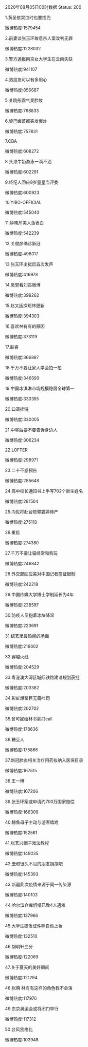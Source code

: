 2020年08月05日00时数据
Status: 200

1.黄圣依哭泣时也要插兜

微博热度:1579454

2.前妻谈张玉环故意杀人案改判无罪

微博热度:1228032

3.警方通报南京女大学生在云南失联

微博热度:941107

4.男朋友可以有多用心

微博热度:856687

5.关晓彤霸气臭脸妆

微博热度:768833

6.黎巴嫩首都突发爆炸

微博热度:757831

7.CBA

微博热度:608272

8.头顶牛奶游泳一滴不洒

微博热度:602291

9.经纪人回应8岁童星当评委

微博热度:600923

10.YIBO-OFFICIAL

微博热度:545040

11.钟晓芹美人鱼表白

微博热度:542239

12.关俊彦确诊新冠

微博热度:498017

13.张玉环出狱后首次发声

微博热度:416978

14.吴邪看刘丧微博

微博热度:399262

15.赵又廷探班林更新

微博热度:394303

16.喜欢林有有的原因

微博热度:373119

17.赵睿

微博热度:366887

18.千万不要让家人学会拍一拍

微博热度:346690

19.中国冰淇淋市场规模稳居全球第一

微博热度:333355

20.口罩挂链

微博热度:330005

21.中奖后要不要告诉身边人

微博热度:306234

22.LOFTER

微博热度:298971

23.二十不惑预告

微博热度:285648

24.高中校长通知书上手写702个新生姓名

微博热度:281504

25.向佐将赴台陪郭碧婷待产

微博热度:275118

26.重启

微博热度:274380

27.千万不要让猫经常和狗玩

微博热度:246842

28.外交部回应美对中国记者签证限制

微博热度:242218

29.中国传媒大学博士学制延长为4年

微博热度:238597

30.防疫人员抱着冰块降温

微博热度:223691

31.综艺里最热闹的场面

微博热度:216602

32.穿越火线

微博热度:204529

33.粤港澳大湾区城际铁路建设规划获批

微博热度:203382

34.彩虹爆浆巨无霸吐司

微博热度:202702

35.曾可妮给林书豪打call

微博热度:178636

36.糖豆人

微博热度:175866

37.新冠肺炎相关治疗用药拟纳入医保目录

微博热度:167515

38.王一博

微博热度:167206

39.张玉环案或申请约700万国家赔偿

微博热度:166306

40.鲸鱼母子主动与游客嬉戏

微博热度:152561

41.张艺兴帽子戏法教程

微博热度:149035

42.去和很久不见的朋友拥抱吧

微博热度:145393

43.新疆此次疫情来源于同一传染源

微博热度:140103

44.哈尔滨仓库坍塌已致4人遇难

微博热度:137966

45.大学生研发证件照自动上妆

微博热度:132510

46.胡明轩三分

微博热度:122069

47.关于夏天的美好瞬间

微博热度:121294

48.张萌 林有有这样的角色我不会演

微博热度:117970

49.东京奥运会或将闭门举行

微博热度:117312

50.台风黑格比

微博热度:103948

